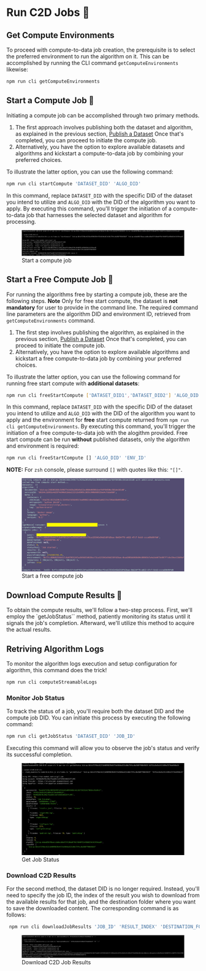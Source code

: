 # Run C2D Jobs 🚀

## Get Compute Environments

To proceed with compute-to-data job creation, the prerequisite is
to select the preferred environment to run the algorithm on it. This can be
accomplished by running the CLI command `getComputeEnvironments` likewise:
```bash
npm run cli getComputeEnvironments
```


## Start a Compute Job 🎯

Initiating a compute job can be accomplished through two primary methods. 
1. The first approach involves publishing both the dataset and algorithm, as explained in the previous section, [Publish a Dataset](./publish.md) Once that's completed, you can proceed to initiate the compute job. 
2. Alternatively, you have the option to explore available datasets and algorithms and kickstart a compute-to-data job by combining your preferred choices.

To illustrate the latter option, you can use the following command:

```bash
npm run cli startCompute 'DATASET_DID' 'ALGO_DID'
```
In this command, replace `DATASET_DID` with the specific DID of the dataset you intend to utilize and `ALGO_DID` with the DID of the algorithm you want to apply. By executing this command, you'll trigger the initiation of a compute-to-data job that harnesses the selected dataset and algorithm for processing.

<figure><img src="../../.gitbook/assets/cli/c2dstart.png" alt=""><figcaption>Start a compute job</figcaption></figure>

## Start a Free Compute Job 🎯

For running the algorithms free by starting a compute job, these are the following steps.
**Note**
Only for free start compute, the dataset is **not mandatory** for user to provide in the command line. The required command line parameters are the algorithm DID and environment ID, retrieved from `getComputeEnvironments`
command. 
1. The first step involves publishing the algorithm, as explained in the previous section, [Publish a Dataset](./publish.md) Once that's completed, you can proceed to initiate the compute job. 
2. Alternatively, you have the option to explore available algorithms and kickstart a free compute-to-data job by combining your preferred choices.

To illustrate the latter option, you can use the following command for running free start compute with **additional datasets**:

```bash
npm run cli freeStartCompute ['DATASET_DID1','DATASET_DID2'] 'ALGO_DID' 'ENV_ID'
```

In this command, replace `DATASET_DID` with the specific DID of the dataset you intend to utilize and `ALGO_DID` with the DID of the algorithm you want to apply and the environment for **free** start compute returned from `npm run cli getComputeEnvironments`.
By executing this command, you'll trigger the initiation of a free compute-to-data job with the alogithm provided.
Free start compute can be run **without** published datasets, only the algorithm and environment is required:
```bash
npm run cli freeStartCompute [] 'ALGO_DID' 'ENV_ID'
```
**NOTE:** For `zsh` console, please surround `[]` with quotes like this: `"[]"`.
<figure><img src="../../.gitbook/assets/cli/freec2dstart1.png" alt=""><figcaption>Start a free compute job</figcaption></figure>

## Download Compute Results 🧮

To obtain the compute results, we'll follow a two-step process. First, we'll employ the `getJobStatus`` method, patiently monitoring its status until it signals the job's completion. Afterward, we'll utilize this method to acquire the actual results.

## Retriving Algorithm Logs

To monitor the algorithm logs execution and setup configuration for algorithm,
this command does the trick!

```bash
npm run cli computeStreamableLogs
```


###  Monitor Job Status
To track the status of a job, you'll require both the dataset DID and the compute job DID. You can initiate this process by executing the following command:

```bash
npm run cli getJobStatus 'DATASET_DID' 'JOB_ID'
```

Executing this command will allow you to observe the job's status and verify its successful completion.

<figure><img src="../../.gitbook/assets/cli/jobstatus.png" alt=""><figcaption>Get Job Status</figcaption></figure>

### Download C2D Results

For the second method, the dataset DID is no longer required. Instead, you'll need to specify the job ID, the index of the result you wish to download from the available results for that job, and the destination folder where you want to save the downloaded content. The corresponding command is as follows:

```bash
 npm run cli downloadJobResults 'JOB_ID' 'RESULT_INDEX' 'DESTINATION_FOLDER'
```

<figure><img src="../../.gitbook/assets/cli/jobResults.png" alt=""><figcaption>Download C2D Job Results</figcaption></figure>
